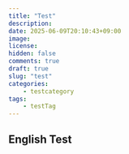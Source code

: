 ```yaml
---
title: "Test"
description: 
date: 2025-06-09T20:10:43+09:00
image: 
license: 
hidden: false
comments: true
draft: true
slug: "test"
categories:
    - testcategory
tags:
    - testTag
---
```


## English Test

